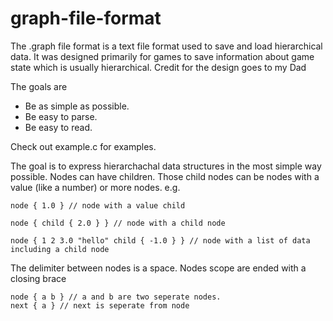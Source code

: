 # graph-file-format
The .graph file format is a text file format used to save and load hierarchical data.
It was designed primarily for games to save information about game state which is usually
hierarchical.
Credit for the design goes to my Dad

The goals are
- Be as simple as possible.
- Be easy to parse.
- Be easy to read.

Check out example.c for examples.

The goal is to express hierarchachal data structures in the most simple way possible.
Nodes can have children. Those child nodes can be nodes with a value (like a number) or 
more nodes. e.g.
```
node { 1.0 } // node with a value child
```
```
node { child { 2.0 } } // node with a child node
```
```
node { 1 2 3.0 "hello" child { -1.0 } } // node with a list of data including a child node
```
The delimiter between nodes is a space. Nodes scope are ended with a closing brace
```
node { a b } // a and b are two seperate nodes.
next { a } // next is seperate from node
```
